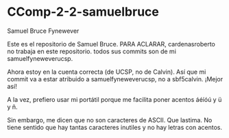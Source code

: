 # CComp-2-2-samuelbruce
Samuel Bruce Fynewever

Este es el repositorio de Samuel Bruce. PARA ACLARAR, cardenasroberto no trabaja en este repositorio. todos sus commits son de mi samuelfyneweverucsp.

Ahora estoy en la cuenta correcta (de UCSP, no de Calvin). Así que mi commit va a estar atribuido a samuelfyneweverucsp, no a sbf5calvin. ¡Mejor así!

A la vez, prefiero usar mi portátil porque me facilita poner acentos áéíóú y ü y ñ. 

Sin embargo, me dicen que no son caracteres de ASCII. Que lastima. No tiene sentido que hay tantas caracteres inutiles y no hay letras con acentos. 

